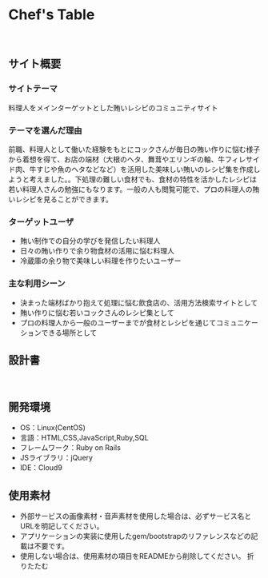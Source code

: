 # Chef's Table
​
## サイト概要
### サイトテーマ
料理人をメインターゲットとした賄いレシピのコミュニティサイト
### テーマを選んだ理由
​前職、料理人として働いた経験をもとにコックさんが毎日の賄い作りに悩む様子から着想を得て、お店の端材（大根のヘタ、舞茸やエリンギの軸、牛フィレサイド肉、牛すじや魚のヘタなどなど）を活用した美味しい賄いのレシピ集を作成しようと考えました。。下処理の難しい食材でも、食材の特性を活かしたレシピは若い料理人さんの勉強にもなります。一般の人も閲覧可能で、プロの料理人の賄いレシピを見ることができます。
### ターゲットユーザ
- 賄い制作での自分の学びを発信したい料理人
- 日々の賄い作りで余り物食材の活用に悩む料理人
- 冷蔵庫の余り物で美味しい料理を作りたいユーザー

### 主な利用シーン
- 決まった端材ばかり抱えて処理に悩む飲食店の、活用方法検索サイトとして
- 賄い作りに悩む若いコックさんのレシピ集として
- プロの料理人から一般のユーザーまでが食材とレシピを通じてコミュニケーションできる場所として
​
## 設計書

​
## 開発環境
- OS：Linux(CentOS)
- 言語：HTML,CSS,JavaScript,Ruby,SQL
- フレームワーク：Ruby on Rails
- JSライブラリ：jQuery
- IDE：Cloud9
​
## 使用素材
- 外部サービスの画像素材・音声素材を使用した場合は、必ずサービス名とURLを明記してください。
- アプリケーションの実装に使用したgem/bootstrapのリファレンスなどの記載は不要です。
- 使用しない場合は、使用素材の項目をREADMEから削除してください。
折りたたむ
